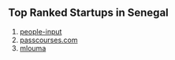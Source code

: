 ## Top Ranked Startups in Senegal

1. [people-input](http://www.startupranking.com/people-input)
2. [passcourses.com](http://www.startupranking.com/passcourses-com)
3. [mlouma](http://www.startupranking.com/mlouma)

